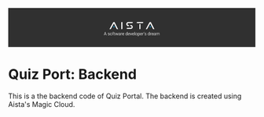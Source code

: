 <div align="center">
    <img align="center" src="./images/Aista.jpg" alt="Error 404" height="80">
</div>

# Quiz Port: Backend

This is a the backend code of Quiz Portal. The backend is created using Aista's Magic Cloud.
